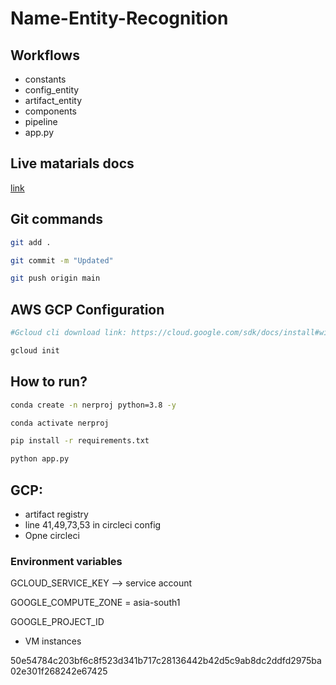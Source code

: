 # Name-Entity-Recognition


## Workflows

 - constants
 - config_entity
 - artifact_entity
 - components
 - pipeline
 - app.py



## Live matarials docs

[link](https://docs.google.com/document/d/1UFiHnyKRqgx8Lodsvdzu58LbVjdWHNf-uab2WmhE0A4/edit?usp=sharing)


## Git commands

```bash
git add .

git commit -m "Updated"

git push origin main
```


## AWS GCP Configuration

```bash
#Gcloud cli download link: https://cloud.google.com/sdk/docs/install#windows

gcloud init
```


## How to run?

```bash
conda create -n nerproj python=3.8 -y
```

```bash
conda activate nerproj
```

```bash
pip install -r requirements.txt
```

```bash
python app.py
```


## GCP:

- artifact registry
- line 41,49,73,53 in circleci config
- Opne circleci 


### Environment variables

GCLOUD_SERVICE_KEY --> service account

GOOGLE_COMPUTE_ZONE = asia-south1

GOOGLE_PROJECT_ID


- VM instances


50e54784c203bf6c8f523d341b717c28136442b42d5c9ab8dc2ddfd2975ba02e301f268242e67425

